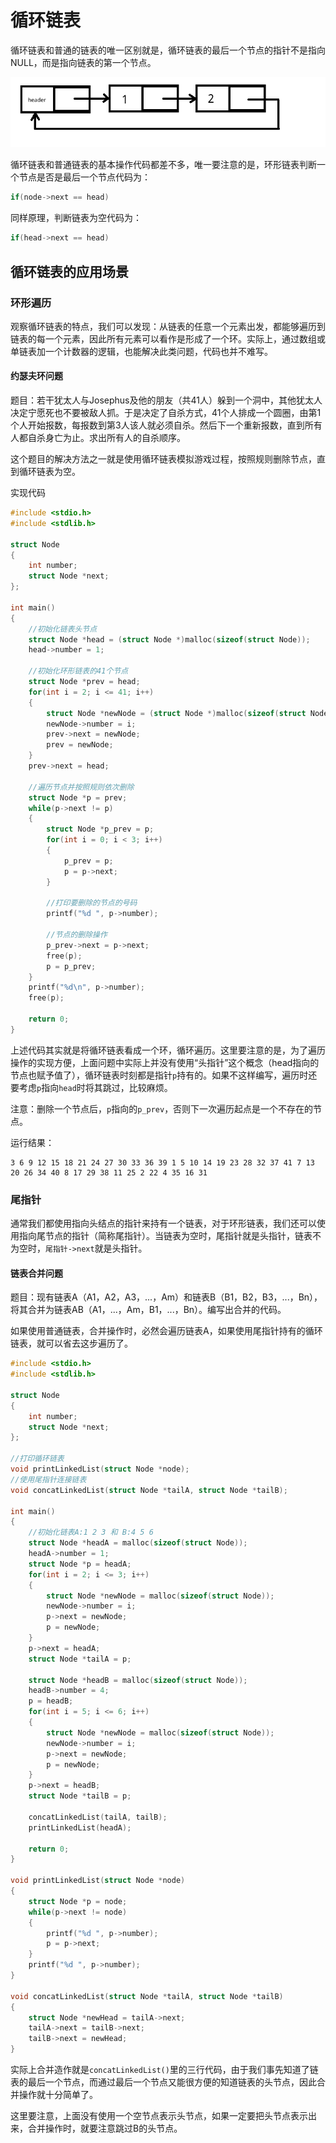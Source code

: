 # 循环链表

循环链表和普通的链表的唯一区别就是，循环链表的最后一个节点的指针不是指向NULL，而是指向链表的第一个节点。

![](res/1.png)

循环链表和普通链表的基本操作代码都差不多，唯一要注意的是，环形链表判断一个节点是否是最后一个节点代码为：

```c
if(node->next == head)
```

同样原理，判断链表为空代码为：

```c
if(head->next == head)
```

## 循环链表的应用场景

### 环形遍历

观察循环链表的特点，我们可以发现：从链表的任意一个元素出发，都能够遍历到链表的每一个元素，因此所有元素可以看作是形成了一个环。实际上，通过数组或单链表加一个计数器的逻辑，也能解决此类问题，代码也并不难写。

#### 约瑟夫环问题

题目：若干犹太人与Josephus及他的朋友（共41人）躲到一个洞中，其他犹太人决定宁愿死也不要被敌人抓。于是决定了自杀方式，41个人排成一个圆圈，由第1个人开始报数，每报数到第3人该人就必须自杀。然后下一个重新报数，直到所有人都自杀身亡为止。求出所有人的自杀顺序。

这个题目的解决方法之一就是使用循环链表模拟游戏过程，按照规则删除节点，直到循环链表为空。

实现代码
```c
#include <stdio.h>
#include <stdlib.h>

struct Node
{
	int number;
	struct Node *next;
};

int main()
{
	//初始化链表头节点
	struct Node *head = (struct Node *)malloc(sizeof(struct Node));
	head->number = 1;

	//初始化环形链表的41个节点
	struct Node *prev = head;
	for(int i = 2; i <= 41; i++)
	{
		struct Node *newNode = (struct Node *)malloc(sizeof(struct Node));
		newNode->number = i;
		prev->next = newNode;
		prev = newNode;
	}
	prev->next = head;

	//遍历节点并按照规则依次删除
	struct Node *p = prev;
	while(p->next != p)
	{
		struct Node *p_prev = p;
		for(int i = 0; i < 3; i++)
		{
			p_prev = p;
			p = p->next;
		}

		//打印要删除的节点的号码
		printf("%d ", p->number);

		//节点的删除操作
		p_prev->next = p->next;
		free(p);
		p = p_prev;
	}
	printf("%d\n", p->number);
	free(p);

	return 0;
}
```

上述代码其实就是将循环链表看成一个环，循环遍历。这里要注意的是，为了遍历操作的实现方便，上面问题中实际上并没有使用“头指针”这个概念（head指向的节点也赋予值了），循环链表时刻都是指针`p`持有的。如果不这样编写，遍历时还要考虑`p`指向`head`时将其跳过，比较麻烦。

注意：删除一个节点后，`p`指向的`p_prev`，否则下一次遍历起点是一个不存在的节点。

运行结果：

```
3 6 9 12 15 18 21 24 27 30 33 36 39 1 5 10 14 19 23 28 32 37 41 7 13 20 26 34 40 8 17 29 38 11 25 2 22 4 35 16 31
```

### 尾指针

通常我们都使用指向头结点的指针来持有一个链表，对于环形链表，我们还可以使用指向尾节点的指针（简称尾指针）。当链表为空时，尾指针就是头指针，链表不为空时，`尾指针->next`就是头指针。

#### 链表合并问题

题目：现有链表A（A1，A2，A3，...，Am）和链表B（B1，B2，B3，...，Bn），将其合并为链表AB（A1，...，Am，B1，...，Bn）。编写出合并的代码。

如果使用普通链表，合并操作时，必然会遍历链表A，如果使用尾指针持有的循环链表，就可以省去这步遍历了。

```c
#include <stdio.h>
#include <stdlib.h>

struct Node
{
	int number;
	struct Node *next;
};

//打印循环链表
void printLinkedList(struct Node *node);
//使用尾指针连接链表
void concatLinkedList(struct Node *tailA, struct Node *tailB);

int main()
{
	//初始化链表A:1 2 3 和 B:4 5 6
	struct Node *headA = malloc(sizeof(struct Node));
	headA->number = 1;
	struct Node *p = headA;
	for(int i = 2; i <= 3; i++)
	{
		struct Node *newNode = malloc(sizeof(struct Node));
		newNode->number = i;
		p->next = newNode;
		p = newNode;
	}
	p->next = headA;
	struct Node *tailA = p;

	struct Node *headB = malloc(sizeof(struct Node));
	headB->number = 4;
	p = headB;
	for(int i = 5; i <= 6; i++)
	{
		struct Node *newNode = malloc(sizeof(struct Node));
		newNode->number = i;
		p->next = newNode;
		p = newNode;
	}
	p->next = headB;
	struct Node *tailB = p;

	concatLinkedList(tailA, tailB);
	printLinkedList(headA);

	return 0;
}

void printLinkedList(struct Node *node)
{
	struct Node *p = node;
	while(p->next != node)
	{
		printf("%d ", p->number);
		p = p->next;
	}
	printf("%d ", p->number);
}

void concatLinkedList(struct Node *tailA, struct Node *tailB)
{
	struct Node *newHead = tailA->next;
	tailA->next = tailB->next;
	tailB->next = newHead;
}
```

实际上合并造作就是`concatLinkedList()`里的三行代码，由于我们事先知道了链表的最后一个节点，而通过最后一个节点又能很方便的知道链表的头节点，因此合并操作就十分简单了。

这里要注意，上面没有使用一个空节点表示头节点，如果一定要把头节点表示出来，合并操作时，就要注意跳过B的头节点。

